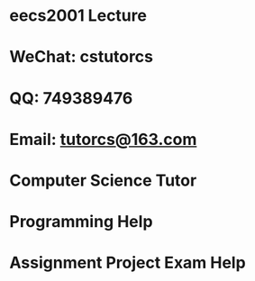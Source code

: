 # eecs2001 Lecture
# WeChat: cstutorcs

# QQ: 749389476

# Email: tutorcs@163.com

# Computer Science Tutor

# Programming Help

# Assignment Project Exam Help
